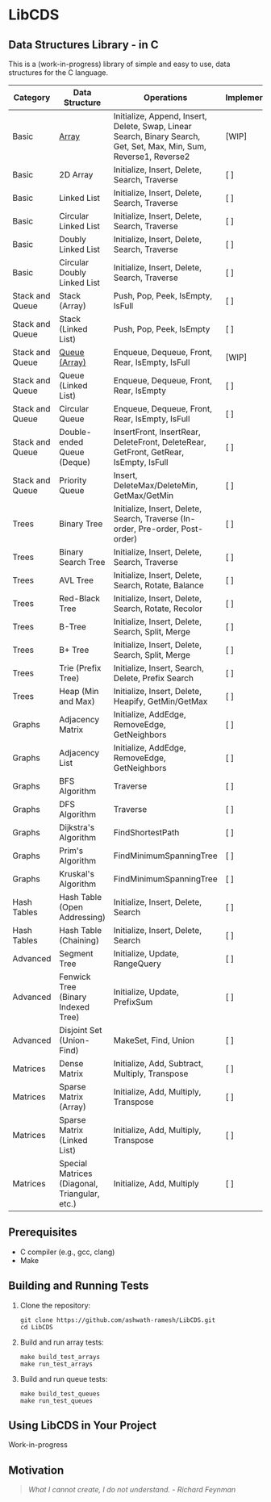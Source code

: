 # LibCDS

## Data Structures Library - in C

This is a (work-in-progress) library of simple and easy to use, data structures for the C language.

| Category        | Data Structure                                | Operations                                                                                                          | Implemented |
| --------------- | --------------------------------------------- | ------------------------------------------------------------------------------------------------------------------- | ----------- |
| Basic           | [Array](docs/arrays.md)                       | Initialize, Append, Insert, Delete, Swap, Linear Search, Binary Search, Get, Set, Max, Min, Sum, Reverse1, Reverse2 | [WIP]       |
| Basic           | 2D Array                                      | Initialize, Insert, Delete, Search, Traverse                                                                        | [ ]         |
| Basic           | Linked List                                   | Initialize, Insert, Delete, Search, Traverse                                                                        | [ ]         |
| Basic           | Circular Linked List                          | Initialize, Insert, Delete, Search, Traverse                                                                        | [ ]         |
| Basic           | Doubly Linked List                            | Initialize, Insert, Delete, Search, Traverse                                                                        | [ ]         |
| Basic           | Circular Doubly Linked List                   | Initialize, Insert, Delete, Search, Traverse                                                                        | [ ]         |
| Stack and Queue | Stack (Array)                                 | Push, Pop, Peek, IsEmpty, IsFull                                                                                    | [ ]         |
| Stack and Queue | Stack (Linked List)                           | Push, Pop, Peek, IsEmpty                                                                                            | [ ]         |
| Stack and Queue | [Queue (Array)](docs/queue.md)                | Enqueue, Dequeue, Front, Rear, IsEmpty, IsFull                                                                      | [WIP]       |
| Stack and Queue | Queue (Linked List)                           | Enqueue, Dequeue, Front, Rear, IsEmpty                                                                              | [ ]         |
| Stack and Queue | Circular Queue                                | Enqueue, Dequeue, Front, Rear, IsEmpty, IsFull                                                                      | [ ]         |
| Stack and Queue | Double-ended Queue (Deque)                    | InsertFront, InsertRear, DeleteFront, DeleteRear, GetFront, GetRear, IsEmpty, IsFull                                | [ ]         |
| Stack and Queue | Priority Queue                                | Insert, DeleteMax/DeleteMin, GetMax/GetMin                                                                          | [ ]         |
| Trees           | Binary Tree                                   | Initialize, Insert, Delete, Search, Traverse (In-order, Pre-order, Post-order)                                      | [ ]         |
| Trees           | Binary Search Tree                            | Initialize, Insert, Delete, Search, Traverse                                                                        | [ ]         |
| Trees           | AVL Tree                                      | Initialize, Insert, Delete, Search, Rotate, Balance                                                                 | [ ]         |
| Trees           | Red-Black Tree                                | Initialize, Insert, Delete, Search, Rotate, Recolor                                                                 | [ ]         |
| Trees           | B-Tree                                        | Initialize, Insert, Delete, Search, Split, Merge                                                                    | [ ]         |
| Trees           | B+ Tree                                       | Initialize, Insert, Delete, Search, Split, Merge                                                                    | [ ]         |
| Trees           | Trie (Prefix Tree)                            | Initialize, Insert, Search, Delete, Prefix Search                                                                   | [ ]         |
| Trees           | Heap (Min and Max)                            | Initialize, Insert, Delete, Heapify, GetMin/GetMax                                                                  | [ ]         |
| Graphs          | Adjacency Matrix                              | Initialize, AddEdge, RemoveEdge, GetNeighbors                                                                       | [ ]         |
| Graphs          | Adjacency List                                | Initialize, AddEdge, RemoveEdge, GetNeighbors                                                                       | [ ]         |
| Graphs          | BFS Algorithm                                 | Traverse                                                                                                            | [ ]         |
| Graphs          | DFS Algorithm                                 | Traverse                                                                                                            | [ ]         |
| Graphs          | Dijkstra's Algorithm                          | FindShortestPath                                                                                                    | [ ]         |
| Graphs          | Prim's Algorithm                              | FindMinimumSpanningTree                                                                                             | [ ]         |
| Graphs          | Kruskal's Algorithm                           | FindMinimumSpanningTree                                                                                             | [ ]         |
| Hash Tables     | Hash Table (Open Addressing)                  | Initialize, Insert, Delete, Search                                                                                  | [ ]         |
| Hash Tables     | Hash Table (Chaining)                         | Initialize, Insert, Delete, Search                                                                                  | [ ]         |
| Advanced        | Segment Tree                                  | Initialize, Update, RangeQuery                                                                                      | [ ]         |
| Advanced        | Fenwick Tree (Binary Indexed Tree)            | Initialize, Update, PrefixSum                                                                                       | [ ]         |
| Advanced        | Disjoint Set (Union-Find)                     | MakeSet, Find, Union                                                                                                | [ ]         |
| Matrices        | Dense Matrix                                  | Initialize, Add, Subtract, Multiply, Transpose                                                                      | [ ]         |
| Matrices        | Sparse Matrix (Array)                         | Initialize, Add, Multiply, Transpose                                                                                | [ ]         |
| Matrices        | Sparse Matrix (Linked List)                   | Initialize, Add, Multiply, Transpose                                                                                | [ ]         |
| Matrices        | Special Matrices (Diagonal, Triangular, etc.) | Initialize, Add, Multiply                                                                                           | [ ]         |

## Prerequisites

- C compiler (e.g., gcc, clang)
- Make

## Building and Running Tests

1. Clone the repository:

   ```
   git clone https://github.com/ashwath-ramesh/LibCDS.git
   cd LibCDS
   ```

2. Build and run array tests:

   ```
   make build_test_arrays
   make run_test_arrays
   ```

3. Build and run queue tests:
   ```
   make build_test_queues
   make run_test_queues
   ```

## Using LibCDS in Your Project

Work-in-progress

## Motivation

> _What I cannot create, I do not understand. - Richard Feynman_
